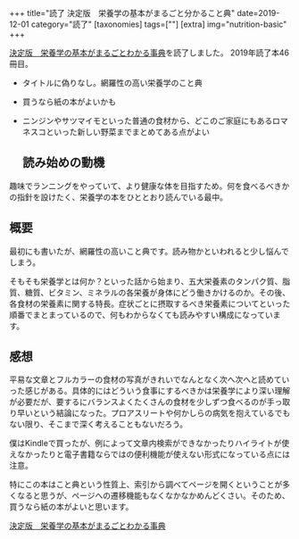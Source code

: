 +++
title="読了 決定版　栄養学の基本がまるごと分かること典"
date=2019-12-01
category="読了"
[taxonomies]
tags=[""]
[extra]
img="nutrition-basic"
+++

[決定版　栄養学の基本がまるごとわかる事典](https://amzn.to/2UkUnih)を読了しました。
2019年読了本46冊目。

* タイトルに偽りなし。網羅性の高い栄養学のこと典
* 買うなら紙の本がよいかも
* ニンジンやサツマイモといった普通の食材から、どこのご家庭にもあるロマネスコといった新しい野菜までまとめてある点がよい

  ## 読み始めの動機

趣味でランニングをやっていて、より健康な体を目指すため。何を食べるべきかの指針を設けたく、栄養学の本をひととおり読んでいる最中。

## 概要

最初にも書いたが、網羅性の高いこと典です。読み物かといわれると少し悩んでしまう。

そもそも栄養学とは何か？といった話から始まり、五大栄養素のタンパク質、脂質、糖質、ビタミン、ミネラルの各栄養が身体にどう働きかけるのか。その後、各食材の栄養素に関する特長。症状ごとに摂取するべき栄養素についてといった順番でまとまっているので、何もわからなくても読みやすい構成になっています。

## 感想

平易な文章とフルカラーの食材の写真がきれいでなんとなく次へ次へと読めていった感じがある。具体的にはどういう食事にするべきかは栄養学により深い理解が必要だが、要するにバランスよくたくさんの食材を少しずつ食べるのが手っ取り早いという結論になった。プロアスリートや何かしらの病気を抱えているでもない限り、そこまで深く考えることもないだろう。

僕はKindleで買ったが、例によって文章内検索ができなかったりハイライトが使えなかったりと電子書籍ならではの便利機能が使えない形式になっている点には注意。

特にこの本はこと典という性質上、索引から調べてページを開くということが多くなると思うが、ページへの遷移機能もなくなかなかめんどくさい。そのため、買うなら紙の本がよいと思います。

[決定版　栄養学の基本がまるごとわかる事典](https://amzn.to/2UkUnih)
